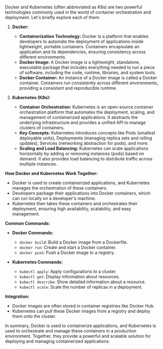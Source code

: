 Docker and Kubernetes (often abbreviated as K8s) are two powerful technologies commonly used in the world of container orchestration and deployment. Let's briefly explore each of them:

1. **Docker:**
    - **Containerization Technology:** Docker is a platform that enables developers to automate the deployment of applications inside lightweight, portable containers. Containers encapsulate an application and its dependencies, ensuring consistency across different environments.
    - **Docker Image:** A Docker image is a lightweight, standalone, executable package that includes everything needed to run a piece of software, including the code, runtime, libraries, and system tools.
    - **Docker Container:** An instance of a Docker image is called a Docker container. Containers run consistently across different environments, providing a consistent and reproducible runtime.

2. **Kubernetes (K8s):**
    - **Container Orchestration:** Kubernetes is an open-source container orchestration platform that automates the deployment, scaling, and management of containerized applications. It abstracts the underlying infrastructure and provides a unified API to manage clusters of containers.
    - **Key Concepts:** Kubernetes introduces concepts like Pods (smallest deployable units), Deployments (managing replica sets and rolling updates), Services (networking abstraction for pods), and more.
    - **Scaling and Load Balancing:** Kubernetes can scale applications horizontally by adding or removing instances (pods) based on demand. It also provides load balancing to distribute traffic across multiple instances.

**How Docker and Kubernetes Work Together:**
- Docker is used to create containerized applications, and Kubernetes manages the orchestration of these containers.
- Developers package their applications into Docker containers, which can run locally on a developer's machine.
- Kubernetes then takes these containers and orchestrates their deployment, ensuring high availability, scalability, and easy management.

**Common Commands:**
- **Docker Commands:**
  - `docker build`: Build a Docker image from a Dockerfile.
  - `docker run`: Create and start a Docker container.
  - `docker push`: Push a Docker image to a registry.

- **Kubernetes Commands:**
  - `kubectl apply`: Apply configurations to a cluster.
  - `kubectl get`: Display information about resources.
  - `kubectl describe`: Show detailed information about a resource.
  - `kubectl scale`: Scale the number of replicas in a deployment.

**Integration:**
- Docker images are often stored in container registries like Docker Hub.
- Kubernetes can pull these Docker images from a registry and deploy them onto the cluster.

In summary, Docker is used to containerize applications, and Kubernetes is used to orchestrate and manage these containers in a production environment. Together, they provide a powerful and scalable solution for deploying and managing containerized applications.